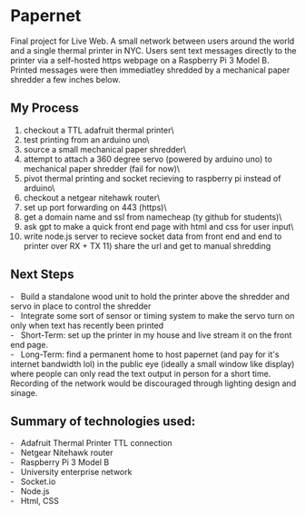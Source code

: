 Papernet
========

Final project for Live Web. A small network between users around the world and a single thermal printer in NYC. Users sent text messages directly to the printer via a self-hosted https webpage on a Raspberry Pi 3 Model B. Printed messages were then immediatley shredded by a mechanical paper shredder a few inches below.

My Process
----------

1) checkout a TTL adafruit thermal printer\
2) test printing from an arduino uno\
3) source a small mechanical paper shredder\
4) attempt to attach a 360 degree servo (powered by arduino uno) to mechanical paper shredder (fail for now)\
5) pivot thermal printing and socket recieving to raspberry pi instead of arduino\
6) checkout a netgear nitehawk router\
7) set up port forwarding on 443 (https)\
8) get a domain name and ssl from namecheap (ty github for students)\
9) ask gpt to make a quick front end page with html and css for user input\
10) write node.js server to recieve socket data from front end and end to printer over RX + TX 11) share the url and get to manual shredding

Next Steps
----------

-   Build a standalone wood unit to hold the printer above the shredder and servo in place to control the shredder\
-   Integrate some sort of sensor or timing system to make the servo turn on only when text has recently been printed\
-   Short-Term: set up the printer in my house and live stream it on the front end page.\
-   Long-Term: find a permanent home to host papernet (and pay for it's internet bandwidth lol) in the public eye (ideally a small window like display) where people can only read the text output in person for a short time. Recording of the network would be discouraged through lighting design and sinage.

Summary of technologies used:
-----------------------------

-   Adafruit Thermal Printer TTL connection\
-   Netgear Nitehawk router\
-   Raspberry Pi 3 Model B\
-   University enterprise network\
-   Socket.io\
-   Node.js\
-   Html, CSS
